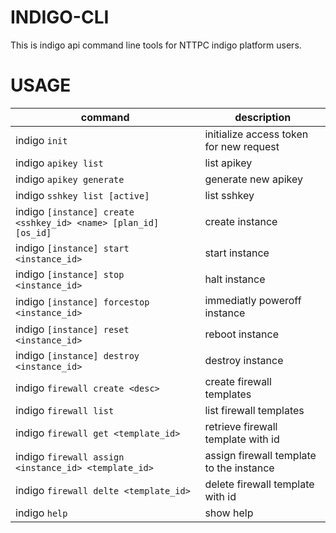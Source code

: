 # INDIGO-CLI

This is indigo api command line tools for NTTPC indigo platform users.

# USAGE

| command | description |
| --- | --- |
|indigo `init` | initialize access token for new request |
|indigo `apikey list` | list apikey |
|indigo `apikey generate` | generate new apikey |
|indigo `sshkey list [active]` | list sshkey |
|indigo `[instance] create <sshkey_id> <name> [plan_id] [os_id]` | create instance |
|indigo `[instance] start <instance_id>` | start instance |
|indigo `[instance] stop <instance_id>` | halt instance |
|indigo `[instance] forcestop <instance_id>` | immediatly poweroff instance |
|indigo `[instance] reset <instance_id>` | reboot instance |
|indigo `[instance] destroy <instance_id>` | destroy instance |
|indigo `firewall create <desc>` | create firewall templates |
|indigo `firewall list` | list firewall templates |
|indigo `firewall get <template_id>` | retrieve firewall template with id |
|indigo `firewall assign <instance_id> <template_id>` | assign firewall template to the instance |
|indigo `firewall delte <template_id>` | delete firewall template with id |
|indigo `help` | show help

